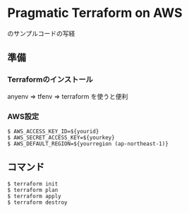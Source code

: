 # Pragmatic Terraform on AWS

のサンプルコードの写経

## 準備

### Terraformのインストール

anyenv => tfenv => terraform を使うと便利 

### AWS設定
```shell script
$ AWS_ACCESS_KEY_ID=${yourid}
$ AWS_SECRET_ACCESS_KEY=${yourkey}
$ AWS_DEFAULT_REGION=${yourregion (ap-northeast-1)}
```

## コマンド
```shell script
$ terraform init
$ terraform plan
$ terraform apply
$ terraform destroy
```
